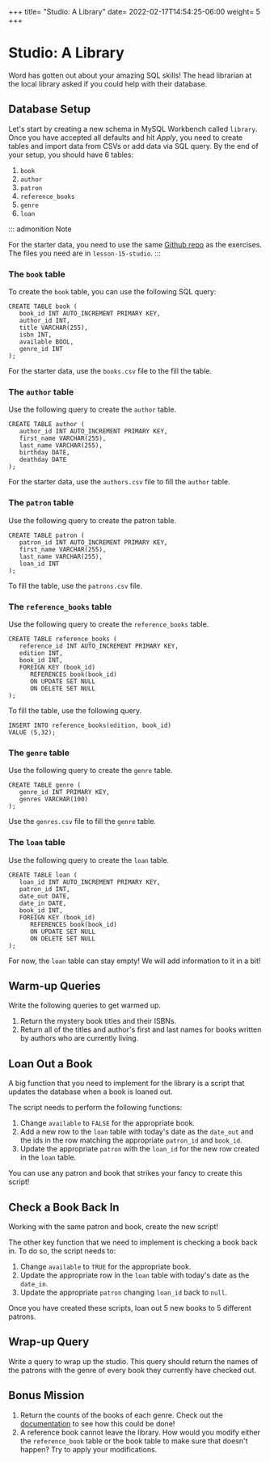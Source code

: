 +++
title= "Studio: A Library"
date= 2022-02-17T14:54:25-06:00
weight= 5
+++

# Studio: A Library

Word has gotten out about your amazing SQL skills! The head librarian at
the local library asked if you could help with their database.

## Database Setup

Let\'s start by creating a new schema in MySQL Workbench called
`library`. Once you have accepted all defaults and hit *Apply*, you need
to create tables and import data from CSVs or add data via SQL query. By
the end of your setup, you should have 6 tables:

1.  `book`
2.  `author`
3.  `patron`
4.  `reference_books`
5.  `genre`
6.  `loan`

::: admonition
Note

For the starter data, you need to use the same [Github
repo](https://github.com/LaunchCodeEducation/sql-starter-data) as the
exercises. The files you need are in `lesson-15-studio`.
:::

### The `book` table

To create the `book` table, you can use the following SQL query:

``` {.mysql linenos=""}
CREATE TABLE book (
   book_id INT AUTO_INCREMENT PRIMARY KEY,
   author_id INT,
   title VARCHAR(255),
   isbn INT,
   available BOOL,
   genre_id INT
);
```

For the starter data, use the `books.csv` file to the fill the table.

### The `author` table

Use the following query to create the `author` table.

``` {.mysql linenos=""}
CREATE TABLE author (
   author_id INT AUTO_INCREMENT PRIMARY KEY,
   first_name VARCHAR(255),
   last_name VARCHAR(255),
   birthday DATE,
   deathday DATE
);
```

For the starter data, use the `authors.csv` file to fill the `author`
table.

### The `patron` table

Use the following query to create the patron table.

``` {.mysql linenos=""}
CREATE TABLE patron (
   patron_id INT AUTO_INCREMENT PRIMARY KEY,
   first_name VARCHAR(255),
   last_name VARCHAR(255),
   loan_id INT
);
```

To fill the table, use the `patrons.csv` file.

### The `reference_books` table

Use the following query to create the `reference_books` table.

``` {.mysql linenos=""}
CREATE TABLE reference_books (
   reference_id INT AUTO_INCREMENT PRIMARY KEY,
   edition INT,
   book_id INT,
   FOREIGN KEY (book_id)
      REFERENCES book(book_id)
      ON UPDATE SET NULL
      ON DELETE SET NULL
);
```

To fill the table, use the following query.

``` {.mysql linenos=""}
INSERT INTO reference_books(edition, book_id)
VALUE (5,32);
```

### The `genre` table

Use the following query to create the `genre` table.

``` {.mysql linenos=""}
CREATE TABLE genre (
   genre_id INT PRIMARY KEY,
   genres VARCHAR(100)
);
```

Use the `genres.csv` file to fill the `genre` table.

### The `loan` table

Use the following query to create the `loan` table.

``` {.mysql linenos=""}
CREATE TABLE loan (
   loan_id INT AUTO_INCREMENT PRIMARY KEY,
   patron_id INT,
   date_out DATE,
   date_in DATE,
   book_id INT,
   FOREIGN KEY (book_id)
      REFERENCES book(book_id)
      ON UPDATE SET NULL
      ON DELETE SET NULL
);
```

For now, the `loan` table can stay empty! We will add information to it
in a bit!

## Warm-up Queries

Write the following queries to get warmed up.

1.  Return the mystery book titles and their ISBNs.
2.  Return all of the titles and author\'s first and last names for
    books written by authors who are currently living.

## Loan Out a Book

A big function that you need to implement for the library is a script
that updates the database when a book is loaned out.

The script needs to perform the following functions:

1.  Change `available` to `FALSE` for the appropriate book.
2.  Add a new row to the `loan` table with today\'s date as the
    `date_out` and the ids in the row matching the appropriate
    `patron_id` and `book_id`.
3.  Update the appropriate `patron` with the `loan_id` for the new row
    created in the `loan` table.

You can use any patron and book that strikes your fancy to create this
script!

## Check a Book Back In

Working with the same patron and book, create the new script!

The other key function that we need to implement is checking a book back
in. To do so, the script needs to:

1.  Change `available` to `TRUE` for the appropriate book.
2.  Update the appropriate row in the `loan` table with today\'s date as
    the `date_in`.
3.  Update the appropriate `patron` changing `loan_id` back to `null`.

Once you have created these scripts, loan out 5 new books to 5 different
patrons.

## Wrap-up Query

Write a query to wrap up the studio. This query should return the names
of the patrons with the genre of every book they currently have checked
out.

## Bonus Mission

1.  Return the counts of the books of each genre. Check out the
    [documentation](https://dev.mysql.com/doc/refman/8.0/en/counting-rows.html)
    to see how this could be done!
2.  A reference book cannot leave the library. How would you modify
    either the `reference_book` table or the book table to make sure
    that doesn\'t happen? Try to apply your modifications.
